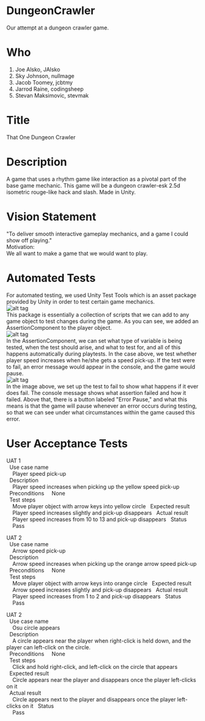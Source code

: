 # DungeonCrawler #
Our attempt at a dungeon crawler game.

# Who #
1.  Joe Alsko, JAlsko
2.  Sky Johnson, nullmage
3.  Jacob Toomey, jcbtmy
4.  Jarrod Raine, codingsheep
5.  Stevan Maksimovic, stevmak

# Title #

That One Dungeon Crawler

# Description #

A game that uses a rhythm game like interaction as a pivotal part of the base game mechanic. This game will be a dungeon crawler-esk 2.5d isometric rouge-like hack and slash. Made in Unity.

# Vision Statement #

"To deliver smooth interactive gameplay mechanics, and a game I could show off playing."   
Motivation:  
We all want to make a game that we would want to play.

# Automated Tests #

For automated testing, we used Unity Test Tools which is an asset package provided by Unity in order to test certain game mechanics.  
![alt tag](http://i.imgur.com/YeFUt28.png)  
This package is essentially a collection of scripts that we can add to any game object to test changes during the game. As you can see, we added an AssertionComponent to the player object.  
![alt tag](http://i.imgur.com/M2iXgQC.png)  
In the AssertionComponent, we can set what type of variable is being tested, when the test should arise, and what to test for, and all of this happens automatically during playtests. In the case above, we test whether player speed increases when he/she gets a speed pick-up. If the test were to fail, an error message would appear in the console, and the game would pause.  
![alt tag](http://i.imgur.com/ZlSNvZO.png)  
In the image above, we set up the test to fail to show what happens if it ever does fail. The console message shows what assertion failed and how it failed. Above that, there is a button labeled "Error Pause," and what this means is that the game will pause whenever an error occurs during testing, so that we can see under what circumstances within the game caused this error.  

# User Acceptance Tests #

UAT 1  
&nbsp;&nbsp;Use case name   
&nbsp;&nbsp;&nbsp;&nbsp;Player speed pick-up  
&nbsp;&nbsp;Description  
&nbsp;&nbsp;&nbsp;&nbsp;Player speed increases when picking up the yellow speed pick-up
&nbsp;&nbsp;Preconditions 
&nbsp;&nbsp;&nbsp;&nbsp;None  
&nbsp;&nbsp;Test steps  
&nbsp;&nbsp;&nbsp;&nbsp;Move player object with arrow keys into yellow circle
&nbsp;&nbsp;Expected result
&nbsp;&nbsp;&nbsp;&nbsp;Player speed increases slightly and pick-up disappears
&nbsp;&nbsp;Actual result
&nbsp;&nbsp;&nbsp;&nbsp;Player speed increases from 10 to 13 and pick-up disappears
&nbsp;&nbsp;Status
&nbsp;&nbsp;&nbsp;&nbsp;Pass    
    
UAT 2   
&nbsp;&nbsp;Use case name   
&nbsp;&nbsp;&nbsp;&nbsp;Arrow speed pick-up  
&nbsp;&nbsp;Description  
&nbsp;&nbsp;&nbsp;&nbsp;Arrow speed increases when picking up the orange arrow speed pick-up
&nbsp;&nbsp;Preconditions 
&nbsp;&nbsp;&nbsp;&nbsp;None  
&nbsp;&nbsp;Test steps  
&nbsp;&nbsp;&nbsp;&nbsp;Move player object with arrow keys into orange circle
&nbsp;&nbsp;Expected result
&nbsp;&nbsp;&nbsp;&nbsp;Arrow speed increases slightly and pick-up disappears
&nbsp;&nbsp;Actual result
&nbsp;&nbsp;&nbsp;&nbsp;Player speed increases from 1 to 2 and pick-up disappears
&nbsp;&nbsp;Status
&nbsp;&nbsp;&nbsp;&nbsp;Pass     
    
UAT 2   
&nbsp;&nbsp;Use case name   
&nbsp;&nbsp;&nbsp;&nbsp;Osu circle appears  
&nbsp;&nbsp;Description  
&nbsp;&nbsp;&nbsp;&nbsp;A circle appears near the player when right-click is held down, and the player can left-click on the circle.    
&nbsp;&nbsp;Preconditions 
&nbsp;&nbsp;&nbsp;&nbsp;None  
&nbsp;&nbsp;Test steps  
&nbsp;&nbsp;&nbsp;&nbsp;Click and hold right-click, and left-click on the circle that appears   
&nbsp;&nbsp;Expected result  
&nbsp;&nbsp;&nbsp;&nbsp;Circle appears near the player and disappears once the player left-clicks on it  
&nbsp;&nbsp;Actual result   
&nbsp;&nbsp;&nbsp;&nbsp;Circle appears next to the player and disappears once the player left-clicks on it
&nbsp;&nbsp;Status  
&nbsp;&nbsp;&nbsp;&nbsp;Pass    
